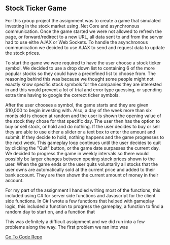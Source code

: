 <!--
layout: page
title: "Stock Ticker Game"
permalink: https://aricglanville.github.io/stockticker
-->

## Stock Ticker Game

For this group project the assignment was to create a game that simulated investing in the stock market using .Net Core and asynchronous communication. Once the game started we were not allowed to refresh the page, or forward/redirect to a new URL, all data sent to and from the server had to use eithe AJAX or Web Sockets. To handle the asynchronous communication we decided to use AJAX to send and request data to update the stock prices.

To start the game we were required to have the user choose a stock ticker symbol. We decided to use a drop down list to containing 6 of the more popular stocks so they could have a predefined list to choose from. The reasoning behind this was because we thought some people might not exactly know specific stock symbols for the companies they are interested in and this would prevent a lot of trial and error type guessing, or spending extra time having to google the correct ticker symbols.

After the user chooses a symbol, the game starts and they are given $10,000 to begin investing with. Also, a day of the week more than six monts old is chosen at random and the user is shown the opening value of the stock they chose for that specific day. The user then has the option to buy or sell stock, or hold and do nothing. If the user decides to buy or sell they are able to use either a slider or a text box to enter the amount and submit. If they decide to hold, nothing happens and the game progresses to the next week. This gameplay loop continues until the user decides to quit by clicking the "Quit" button, or the game date surpasses the current day. We decided to progress the game in weekly intervals so there would possibly be larger changes between opening stock prices shown to the user. When the game ends or the user quits voluntarily all stocks that the user owns are automatically sold at the current price and added to their bank account. They are then shown the current amount of money in their account. 

For my part of the assignment I handled writing most of the functions, this included using C# for server side functions and Javascript for the client side functions. In C# I wrote a few functions that helped with gameplay logic, this included a function to progress the gameplay, a function to find a random day to start on, and a function that 


This was definitely a difficult assignment and we did run into a few problems along the way. The first problem we ran into was 


[Go To Code Repo](https://github.com/aricglanville/StockTickerGame.git)
